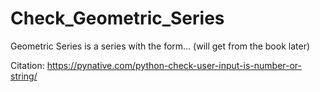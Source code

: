 # Check_Geometric_Series

Geometric Series is a series with the form... (will get from the book later) 




Citation: https://pynative.com/python-check-user-input-is-number-or-string/
